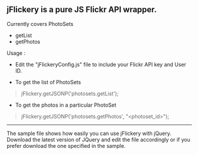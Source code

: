 jFlickery is a pure JS Flickr API wrapper.
---------------------------------------------------------
Currently covers
PhotoSets
 - getList
 - getPhotos

Usage :

- Edit the "jFlickeryConfig.js" file to include your Flickr API key and User ID.

- To get the list of PhotoSets

>jFlickery.getJSONP('photosets.getList');
  

- To get the photos in a particular PhotoSet

>jFlickery.getJSONP('photosets.getPhotos', "\<photoset_id\>");

----------------------------------------------------------

The sample file shows how easily you can use jFlickery with jQuery.
Download the latest version of JQuery and edit the file accordingly or if you prefer download the one specified in the sample.
